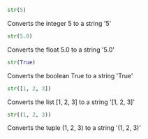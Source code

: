 ```python
str(5)
```

Converts the integer 5 to a string '5'

```python
str(5.0)
```

Converts the float 5.0 to a string '5.0'

```python
str(True)
```

Converts the boolean True to a string 'True'

```python
str([1, 2, 3])
```

Converts the list [1, 2, 3] to a string '[1, 2, 3]'

```python
str((1, 2, 3))
```

Converts the tuple (1, 2, 3) to a string '(1, 2, 3)'
